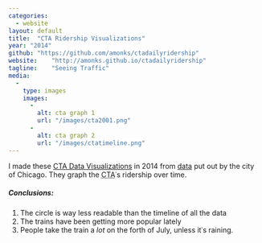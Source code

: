 ```yaml
---
categories:
  - website
layout: default
title:  "CTA Ridership Visualizations"
year: "2014"
github: "https://github.com/amonks/ctadailyridership"
website:    "http://amonks.github.io/ctadailyridership"
tagline:    "Seeing Traffic"
media:
  -
    type: images
    images:
      -
        alt: cta graph 1
        url: "/images/cta2001.png"
      -
        alt: cta graph 2
        url: "/images/ctatimeline.png"
---
```

I made these <a href="http://amonks.github.io/ctadailyridership">CTA Data Visualizations</a> in 2014 from <a href="https://data.cityofchicago.org/Transportation/CTA-Ridership-Daily-Boarding-Totals/6iiy-9s97">data</a> put out by the city of Chicago. They graph the <abbr class="initialism" title="Chicago Transit Authority">CTA</abbr>&#8127;s ridership over time.

##### Conclusions:
1. The circle is way less readable than the timeline of all the data
2. The trains have been getting more popular lately
3. People take the train a *lot* on the forth of July, unless it&#8127;s raining.
